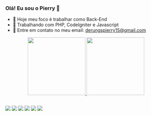 ### Olá! Eu sou o Pierry 👋

- 🔭 Hoje meu foco é trabalhar como Back-End
- 🌱 Trabalhando com PHP, CodeIgniter e Javascript 
- 👯 Entre em contato no meu email: derungspierry15@gmail.com

<div align="center">
  <a href="https://www.linkedin.com/in/pierryy/">
  <img height="180em" src="https://github-readme-stats.vercel.app/api?username=Pierryyy&show_icons=true&theme=dracula&include_all_commits=true&count_private=false"/>
  <img height="180em" src="https://github-readme-stats.vercel.app/api/top-langs/?username=Pierryyy&layout=compact&langs_count=7&theme=dracula"/>
</div>

  ##

<div> 
  <a href="https://www.youtube.com/channel/UC-8I_eju_vETKVcYBen8Evg" target="_blank"><img src="https://img.shields.io/badge/YouTube-FF0000?style=for-the-badge&logo=youtube&logoColor=white" target="_blank"></a>
  <a href="https://instagram.com/Pierrykkj" target="_blank"><img src="https://img.shields.io/badge/-Instagram-%23E4405F?style=for-the-badge&logo=instagram&logoColor=white" target="_blank"></a>
 	<a href="https://www.twitch.tv/pierryjooj" target="_blank"><img src="https://img.shields.io/badge/Twitch-9146FF?style=for-the-badge&logo=twitch&logoColor=white" target="_blank"></a>
 <a href="https://discord.gg/64z7Yrwvgj" target="_blank"><img src="https://img.shields.io/badge/Discord-7289DA?style=for-the-badge&logo=discord&logoColor=white" target="_blank"></a> 
  <a href = "mailto:derungspierry15@gmail.com"><img src="https://img.shields.io/badge/-Gmail-%23333?style=for-the-badge&logo=gmail&logoColor=white" target="_blank"></a>
  <a href="https://www.linkedin.com/in/pierryy/" target="_blank"><img src="https://img.shields.io/badge/-LinkedIn-%230077B5?style=for-the-badge&logo=linkedin&logoColor=white" target="_blank"></a> 
 

 
</div>
